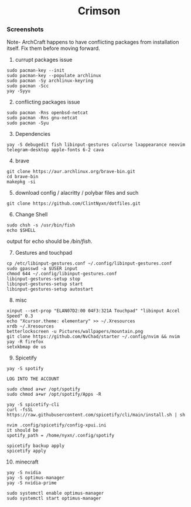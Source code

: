 <h1 align="center">
    <br>
        Crimson
    <br>
</h1>

### Screenshots


Note- ArchCraft happens to have conflicting packages from installation itself. Fix them before moving forward.

1. currupt packages issue
```
sudo pacman-key --init
sudo pacman-key --populate archlinux
sudo pacman -Sy archlinux-keyring
sudo pacman -Scc
yay -Syyu
```

2. conflicting packages issue
```
sudo pacman -Rns openbsd-netcat
sudo pacman -Rns gnu-netcat
sudo pacman -Syu
```

3. Dependencies
```
yay -S debugedit fish libinput-gestures calcurse lxappearance neovim telegram-desktop apple-fonts 6-2 cava
``` 

4. brave
```
git clone https://aur.archlinux.org/brave-bin.git
cd brave-bin
makepkg -si
```

5. download config / alacritty / polybar files and such
```
git clone https://github.com/ClintNyxn/dotfiles.git
```

6. Change Shell
```
sudo chsh -s /usr/bin/fish
echo $SHELL
```
output for echo should be */bin/fish*.


7. Gestures and touchpad
```
cp /etc/libinput-gestures.conf ~/.config/libinput-gestures.conf
sudo gpasswd -a $USER input
chmod 644 ~/.config/libinput-gestures.conf
libinput-gestures-setup stop
libinput-gestures-setup start
libinput-gestures-setup autostart
```

8. misc
```
xinput --set-prop "ELAN07D2:00 04F3:321A Touchpad" "libinput Accel Speed" 0.3
echo "Xcursor.theme: elementary" >> ~/.Xresources
xrdb ~/.Xresources
betterlockscreen -u Pictures/wallpapers/mountain.png
git clone https://github.com/NvChad/starter ~/.config/nvim && nvim
yay -R firefox
setxkbmap de us
```

9. Spicetify
```
yay -S spotify

LOG INTO THE ACCOUNT

sudo chmod a+wr /opt/spotify
sudo chmod a+wr /opt/spotify/Apps -R

yay -S spicetify-cli
curl -fsSL https://raw.githubusercontent.com/spicetify/cli/main/install.sh | sh

nvim .config/spicetify/config-xpui.ini
it should be 
spotify_path = /home/nyxn/.config/spotify

spicetify backup apply      
spicetify apply
```

10. minecraft
```
yay -S nvidia
yay -S optimus-manager
yay -S nvidia-prime

sudo systemctl enable optimus-manager
sudo systemctl start optimus-manager
```

    
